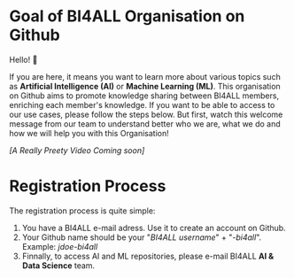# Goal of BI4ALL Organisation on Github

Hello! 🙂

If you are here, it means you want to learn more about various topics such as **Artificial Intelligence (AI)** or **Machine Learning (ML)**. This organisation on Github aims to promote knowledge sharing between BI4ALL members, enriching each member's knowledge. If you want to be able to access to our use cases, please follow the steps below. But first, watch this welcome message from our team to understand better who we are, what we do and how we will help you with this Organisation!

*[A Really Preety Video Coming soon]*

# Registration Process

The registration process is quite simple:

1. You have a BI4ALL e-mail adress. Use it to create an account on Github.
2. Your Github name should be your "*BI4ALL username*" + "*-bi4all*". Example: *jdoe-bi4all*
3. Finnally, to access AI and ML repositories, please e-mail BI4ALL **AI & Data Science** team.
